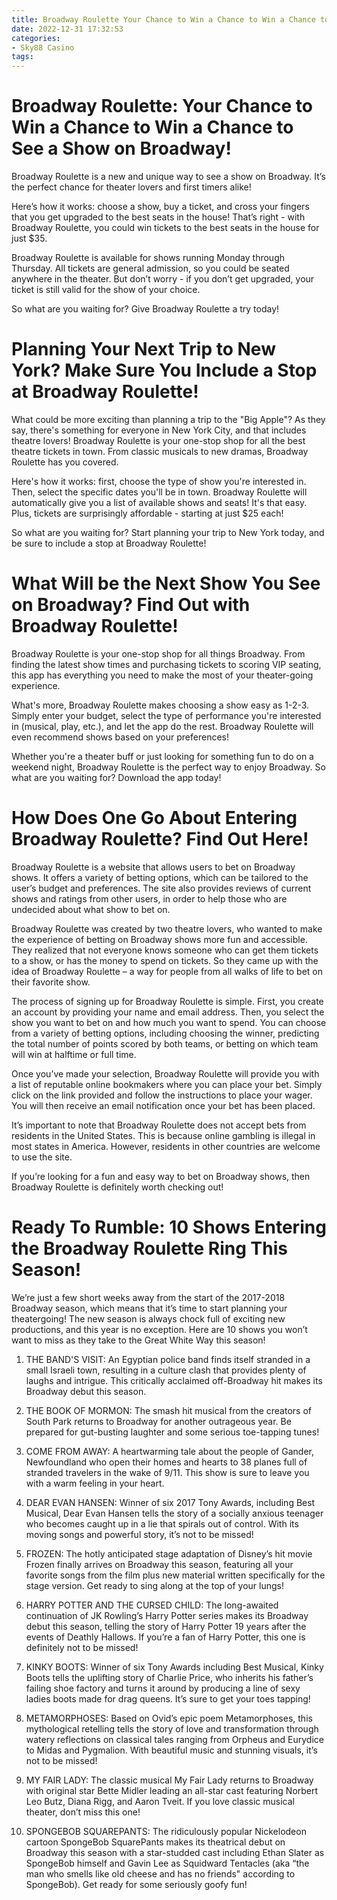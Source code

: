 ```yaml
---
title: Broadway Roulette Your Chance to Win a Chance to Win a Chance to See a Show on Broadway!
date: 2022-12-31 17:32:53
categories:
- Sky88 Casino
tags:
---
```



#  Broadway Roulette: Your Chance to Win a Chance to Win a Chance to See a Show on Broadway!

Broadway Roulette is a new and unique way to see a show on Broadway. It’s the perfect chance for theater lovers and first timers alike!

Here’s how it works: choose a show, buy a ticket, and cross your fingers that you get upgraded to the best seats in the house! That’s right - with Broadway Roulette, you could win tickets to the best seats in the house for just $35.

Broadway Roulette is available for shows running Monday through Thursday. All tickets are general admission, so you could be seated anywhere in the theater. But don’t worry - if you don’t get upgraded, your ticket is still valid for the show of your choice.

So what are you waiting for? Give Broadway Roulette a try today!

#  Planning Your Next Trip to New York? Make Sure You Include a Stop at Broadway Roulette!

What could be more exciting than planning a trip to the "Big Apple"? As they say, there's something for everyone in New York City, and that includes theatre lovers! Broadway Roulette is your one-stop shop for all the best theatre tickets in town. From classic musicals to new dramas, Broadway Roulette has you covered.

Here's how it works: first, choose the type of show you're interested in. Then, select the specific dates you'll be in town. Broadway Roulette will automatically give you a list of available shows and seats! It's that easy. Plus, tickets are surprisingly affordable - starting at just $25 each!

So what are you waiting for? Start planning your trip to New York today, and be sure to include a stop at Broadway Roulette!

#  What Will be the Next Show You See on Broadway? Find Out with Broadway Roulette!

Broadway Roulette is your one-stop shop for all things Broadway. From finding the latest show times and purchasing tickets to scoring VIP seating, this app has everything you need to make the most of your theater-going experience.

What's more, Broadway Roulette makes choosing a show easy as 1-2-3. Simply enter your budget, select the type of performance you're interested in (musical, play, etc.), and let the app do the rest. Broadway Roulette will even recommend shows based on your preferences!

Whether you're a theater buff or just looking for something fun to do on a weekend night, Broadway Roulette is the perfect way to enjoy Broadway. So what are you waiting for? Download the app today!

#  How Does One Go About Entering Broadway Roulette? Find Out Here!

Broadway Roulette is a website that allows users to bet on Broadway shows. It offers a variety of betting options, which can be tailored to the user’s budget and preferences. The site also provides reviews of current shows and ratings from other users, in order to help those who are undecided about what show to bet on.

Broadway Roulette was created by two theatre lovers, who wanted to make the experience of betting on Broadway shows more fun and accessible. They realized that not everyone knows someone who can get them tickets to a show, or has the money to spend on tickets. So they came up with the idea of Broadway Roulette – a way for people from all walks of life to bet on their favorite show.

The process of signing up for Broadway Roulette is simple. First, you create an account by providing your name and email address. Then, you select the show you want to bet on and how much you want to spend. You can choose from a variety of betting options, including choosing the winner, predicting the total number of points scored by both teams, or betting on which team will win at halftime or full time.

Once you’ve made your selection, Broadway Roulette will provide you with a list of reputable online bookmakers where you can place your bet. Simply click on the link provided and follow the instructions to place your wager. You will then receive an email notification once your bet has been placed.

It’s important to note that Broadway Roulette does not accept bets from residents in the United States. This is because online gambling is illegal in most states in America. However, residents in other countries are welcome to use the site.

If you’re looking for a fun and easy way to bet on Broadway shows, then Broadway Roulette is definitely worth checking out!

#  Ready To Rumble: 10 Shows Entering the Broadway Roulette Ring This Season!

We’re just a few short weeks away from the start of the 2017-2018 Broadway season, which means that it’s time to start planning your theatergoing! The new season is always chock full of exciting new productions, and this year is no exception. Here are 10 shows you won’t want to miss as they take to the Great White Way this season!

1. THE BAND'S VISIT: An Egyptian police band finds itself stranded in a small Israeli town, resulting in a culture clash that provides plenty of laughs and intrigue. This critically acclaimed off-Broadway hit makes its Broadway debut this season.

2. THE BOOK OF MORMON: The smash hit musical from the creators of South Park returns to Broadway for another outrageous year. Be prepared for gut-busting laughter and some serious toe-tapping tunes!

3. COME FROM AWAY: A heartwarming tale about the people of Gander, Newfoundland who open their homes and hearts to 38 planes full of stranded travelers in the wake of 9/11. This show is sure to leave you with a warm feeling in your heart.

4. DEAR EVAN HANSEN: Winner of six 2017 Tony Awards, including Best Musical, Dear Evan Hansen tells the story of a socially anxious teenager who becomes caught up in a lie that spirals out of control. With its moving songs and powerful story, it’s not to be missed!

5. FROZEN: The hotly anticipated stage adaptation of Disney’s hit movie Frozen finally arrives on Broadway this season, featuring all your favorite songs from the film plus new material written specifically for the stage version. Get ready to sing along at the top of your lungs!

6. HARRY POTTER AND THE CURSED CHILD: The long-awaited continuation of JK Rowling’s Harry Potter series makes its Broadway debut this season, telling the story of Harry Potter 19 years after the events of Deathly Hallows. If you’re a fan of Harry Potter, this one is definitely not to be missed!

7. KINKY BOOTS: Winner of six Tony Awards including Best Musical, Kinky Boots tells the uplifting story of Charlie Price, who inherits his father’s failing shoe factory and turns it around by producing a line of sexy ladies boots made for drag queens. It’s sure to get your toes tapping!

8. METAMORPHOSES: Based on Ovid’s epic poem Metamorphoses, this mythological retelling tells the story of love and transformation through watery reflections on classical tales ranging from Orpheus and Eurydice to Midas and Pygmalion. With beautiful music and stunning visuals, it’s not to be missed!

9. MY FAIR LADY: The classic musical My Fair Lady returns to Broadway with original star Bette Midler leading an all-star cast featuring Norbert Leo Butz, Diana Rigg, and Aaron Tveit. If you love classic musical theater, don’t miss this one!

10. SPONGEBOB SQUAREPANTS: The ridiculously popular Nickelodeon cartoon SpongeBob SquarePants makes its theatrical debut on Broadway this season with a star-studded cast including Ethan Slater as SpongeBob himself and Gavin Lee as Squidward Tentacles (aka “the man who smells like old cheese and has no friends" according to SpongeBob). Get ready for some seriously goofy fun!